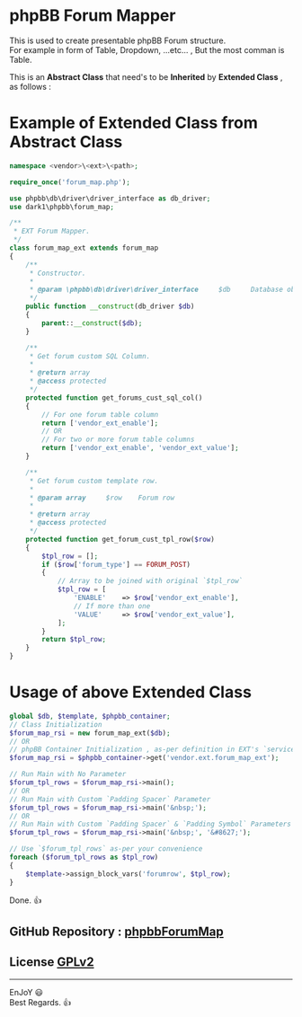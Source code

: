 # phpBB Forum Mapper
   
This is used to create presentable phpBB Forum structure.   
For example in form of Table, Dropdown, ...etc... , But the most comman is Table.   
   
This is an **Abstract Class** that need's to be **Inherited** by **Extended Class** , as follows :   
   
# Example of Extended Class from Abstract Class
```php
namespace <vendor>\<ext>\<path>;

require_once('forum_map.php');

use phpbb\db\driver\driver_interface as db_driver;
use dark1\phpbb\forum_map;

/**
 * EXT Forum Mapper.
 */
class forum_map_ext extends forum_map
{
	/**
	 * Constructor.
	 *
	 * @param \phpbb\db\driver\driver_interface		$db		Database object
	 */
	public function __construct(db_driver $db)
	{
		parent::__construct($db);
	}

	/**
	 * Get forum custom SQL Column.
	 *
	 * @return array
	 * @access protected
	 */
	protected function get_forums_cust_sql_col()
	{
		// For one forum table column
		return ['vendor_ext_enable'];
		// OR
		// For two or more forum table columns
		return ['vendor_ext_enable', 'vendor_ext_value'];
	}

	/**
	 * Get forum custom template row.
	 *
	 * @param array		$row	Forum row
	 *
	 * @return array
	 * @access protected
	 */
	protected function get_forum_cust_tpl_row($row)
	{
		$tpl_row = [];
		if ($row['forum_type'] == FORUM_POST)
		{
			// Array to be joined with original `$tpl_row`
			$tpl_row = [
				'ENABLE'	=> $row['vendor_ext_enable'],
				// If more than one
				'VALUE'		=> $row['vendor_ext_value'],
			];
		}
		return $tpl_row;
	}
}
```
   
# Usage of above Extended Class
```php
global $db, $template, $phpbb_container;
// Class Initialization
$forum_map_rsi = new forum_map_ext($db);
// OR
// phpBB Container Initialization , as-per definition in EXT's `services.yml` here it's `vendor.ext.forum_map_ext`
$forum_map_rsi = $phpbb_container->get('vendor.ext.forum_map_ext');

// Run Main with No Parameter
$forum_tpl_rows = $forum_map_rsi->main();
// OR
// Run Main with Custom `Padding Spacer` Parameter
$forum_tpl_rows = $forum_map_rsi->main('&nbsp;');
// OR
// Run Main with Custom `Padding Spacer` & `Padding Symbol` Parameters
$forum_tpl_rows = $forum_map_rsi->main('&nbsp;', '&#8627;');

// Use `$forum_tpl_rows` as-per your convenience
foreach ($forum_tpl_rows as $tpl_row)
{
	$template->assign_block_vars('forumrow', $tpl_row);
}
```
Done.  👍   
   
## GitHub Repository : [phpbbForumMap](https://github.com/dark-1/phpbbForumMap)   
   
## License [GPLv2](license.txt)   
   
--------------   
EnJoY  😃   
Best Regards.  👍   
   
